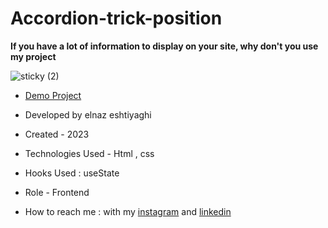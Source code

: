 # Accordion-trick-position

**If you have a lot of information to display on your site, why don't you use my project**

![sticky (2)](https://github.com/elnaz-eshtiaghi/trick.2/assets/146030206/529d4edf-dce6-429a-b553-c26f8701bc8f)

- [Demo Project](https://elnaz-eshtiaghi.github.io/tricj-position/)

- Developed by elnaz eshtiyaghi

- Created - 2023

- Technologies Used - Html , css

- Hooks Used : useState 

- Role - Frontend

- How to reach me : with my [instagram](https://www.instagram.com/elnaz_eshtiaghi) and [linkedin](https://www.linkedin.com/in/elnaz-eshtiaghi-936832290/)
